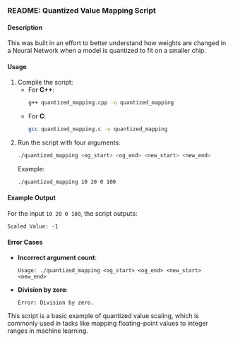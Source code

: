 ### README: Quantized Value Mapping Script

#### **Description**
This was built in an effort to better understand how weights are changed in a Neural Network when a model is quantized to fit on a smaller chip. 


#### **Usage**
1. Compile the script:
   - For **C++**:
     ```bash
     g++ quantized_mapping.cpp -o quantized_mapping
     ```
   - For **C**:
     ```bash
     gcc quantized_mapping.c -o quantized_mapping
     ```
2. Run the script with four arguments:
   ```bash
   ./quantized_mapping <og_start> <og_end> <new_start> <new_end>
   ```
   Example:
   ```bash
   ./quantized_mapping 10 20 0 100
   ```

#### **Example Output**
For the input `10 20 0 100`, the script outputs:
```
Scaled Value: -1
```

#### **Error Cases**
- **Incorrect argument count**:
  ```
  Usage: ./quantized_mapping <og_start> <og_end> <new_start> <new_end>
  ```
- **Division by zero**:
  ```
  Error: Division by zero.
  ``` 

This script is a basic example of quantized value scaling, which is commonly used in tasks like mapping floating-point values to integer ranges in machine learning.
